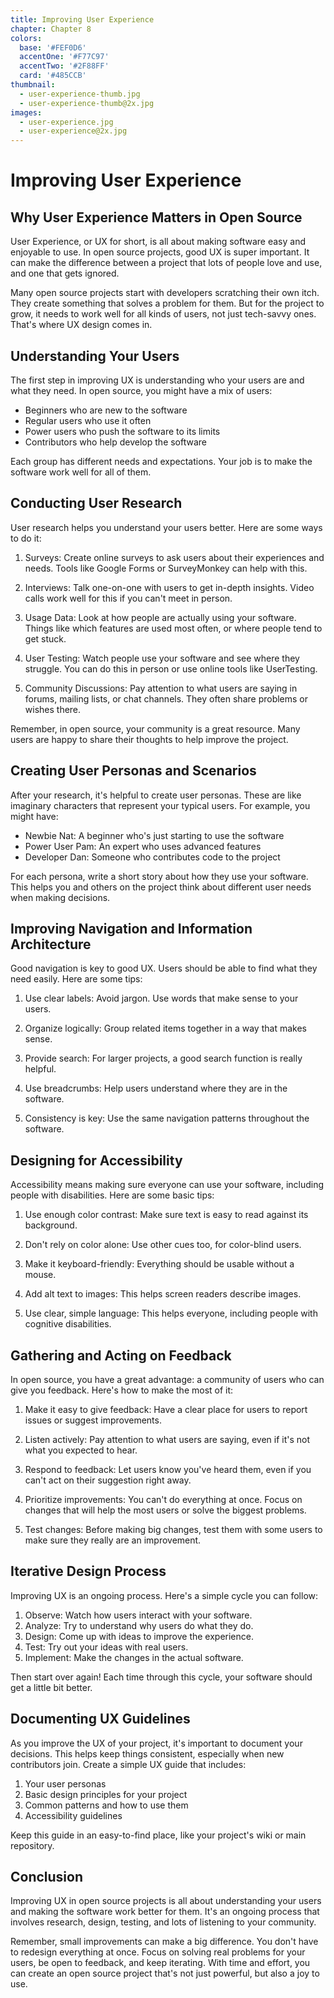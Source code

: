 ```yaml
---
title: Improving User Experience
chapter: Chapter 8
colors:
  base: '#FEF0D6'
  accentOne: '#F77C97'
  accentTwo: '#2F88FF'
  card: '#485CCB'
thumbnail:
  - user-experience-thumb.jpg
  - user-experience-thumb@2x.jpg
images:
  - user-experience.jpg
  - user-experience@2x.jpg
---
```


# Improving User Experience

## Why User Experience Matters in Open Source

User Experience, or UX for short, is all about making software easy and enjoyable to use. In open source projects, good UX is super important. It can make the difference between a project that lots of people love and use, and one that gets ignored.

Many open source projects start with developers scratching their own itch. They create something that solves a problem for them. But for the project to grow, it needs to work well for all kinds of users, not just tech-savvy ones. That's where UX design comes in.

## Understanding Your Users

The first step in improving UX is understanding who your users are and what they need. In open source, you might have a mix of users:

- Beginners who are new to the software
- Regular users who use it often
- Power users who push the software to its limits
- Contributors who help develop the software

Each group has different needs and expectations. Your job is to make the software work well for all of them.

## Conducting User Research

User research helps you understand your users better. Here are some ways to do it:

1. Surveys: Create online surveys to ask users about their experiences and needs. Tools like Google Forms or SurveyMonkey can help with this.

2. Interviews: Talk one-on-one with users to get in-depth insights. Video calls work well for this if you can't meet in person.

3. Usage Data: Look at how people are actually using your software. Things like which features are used most often, or where people tend to get stuck.

4. User Testing: Watch people use your software and see where they struggle. You can do this in person or use online tools like UserTesting.

5. Community Discussions: Pay attention to what users are saying in forums, mailing lists, or chat channels. They often share problems or wishes there.

Remember, in open source, your community is a great resource. Many users are happy to share their thoughts to help improve the project.

## Creating User Personas and Scenarios

After your research, it's helpful to create user personas. These are like imaginary characters that represent your typical users. For example, you might have:

- Newbie Nat: A beginner who's just starting to use the software
- Power User Pam: An expert who uses advanced features
- Developer Dan: Someone who contributes code to the project

For each persona, write a short story about how they use your software. This helps you and others on the project think about different user needs when making decisions.

## Improving Navigation and Information Architecture

Good navigation is key to good UX. Users should be able to find what they need easily. Here are some tips:

1. Use clear labels: Avoid jargon. Use words that make sense to your users.

2. Organize logically: Group related items together in a way that makes sense.

3. Provide search: For larger projects, a good search function is really helpful.

4. Use breadcrumbs: Help users understand where they are in the software.

5. Consistency is key: Use the same navigation patterns throughout the software.

## Designing for Accessibility

Accessibility means making sure everyone can use your software, including people with disabilities. Here are some basic tips:

1. Use enough color contrast: Make sure text is easy to read against its background.

2. Don't rely on color alone: Use other cues too, for color-blind users.

3. Make it keyboard-friendly: Everything should be usable without a mouse.

4. Add alt text to images: This helps screen readers describe images.

5. Use clear, simple language: This helps everyone, including people with cognitive disabilities.

## Gathering and Acting on Feedback

In open source, you have a great advantage: a community of users who can give you feedback. Here's how to make the most of it:

1. Make it easy to give feedback: Have a clear place for users to report issues or suggest improvements.

2. Listen actively: Pay attention to what users are saying, even if it's not what you expected to hear.

3. Respond to feedback: Let users know you've heard them, even if you can't act on their suggestion right away.

4. Prioritize improvements: You can't do everything at once. Focus on changes that will help the most users or solve the biggest problems.

5. Test changes: Before making big changes, test them with some users to make sure they really are an improvement.

## Iterative Design Process

Improving UX is an ongoing process. Here's a simple cycle you can follow:

1. Observe: Watch how users interact with your software.
2. Analyze: Try to understand why users do what they do.
3. Design: Come up with ideas to improve the experience.
4. Test: Try out your ideas with real users.
5. Implement: Make the changes in the actual software.

Then start over again! Each time through this cycle, your software should get a little bit better.

## Documenting UX Guidelines

As you improve the UX of your project, it's important to document your decisions. This helps keep things consistent, especially when new contributors join. Create a simple UX guide that includes:

1. Your user personas
2. Basic design principles for your project
3. Common patterns and how to use them
4. Accessibility guidelines

Keep this guide in an easy-to-find place, like your project's wiki or main repository.

## Conclusion

Improving UX in open source projects is all about understanding your users and making the software work better for them. It's an ongoing process that involves research, design, testing, and lots of listening to your community.

Remember, small improvements can make a big difference. You don't have to redesign everything at once. Focus on solving real problems for your users, be open to feedback, and keep iterating. With time and effort, you can create an open source project that's not just powerful, but also a joy to use.
